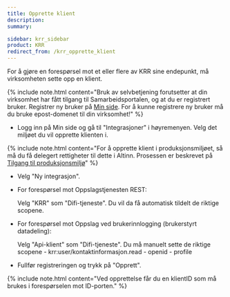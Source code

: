 ```yaml
---
title: Opprette klient
description:
summary:

sidebar: krr_sidebar
product: KRR
redirect_from: /krr_opprette_klient
---
```


For å gjøre en forespørsel mot et eller flere av KRR sine endepunkt, må virksomheten sette opp en klient. 

{% include note.html content="Bruk av selvbetjening forutsetter at din virksomhet har fått tilgang til Samarbeidsportalen, og at du er registrert bruker. Registrer ny bruker på [Min side](https://user.difi.no/auth/realms/difi/protocol/openid-connect/auth?client_id=samarbeid-lukket&response_type=code&scope=openid%20email%20profile&redirect_uri=https%3A//minside-samarbeid.digdir.no/openid-connect/difi_user_login&state=vjHgvGh7mAqpRsxRjcjrR4EWSMs7-NMSafbdrkmHdqY). For å kunne registrere ny bruker må du bruke epost-domenet til din virksomhet!" %}

- Logg inn på Min side og gå til "Integrasjoner" i høyremenyen. Velg det miljøet du vil opprette klienten i.

{% include note.html content="For å opprette klient i produksjonsmiljøet, så må du få delegert rettigheter til dette i Altinn. Prosessen er beskrevet på [Tilgang til produksjonsmiljø](https://docs.digdir.no/docs/Maskinporten/maskinporten_sjolvbetjening_web#tilgang-i-produksjonsmilj%C3%B8)" %}

- Velg "Ny integrasjon".
- For forespørsel mot Oppslagstjenesten REST: 

  Velg "KRR" som "Difi-tjeneste". Du vil da få automatisk tildelt de riktige scopene.

- For forespørsel mot Oppslag ved brukerinnlogging (brukerstyrt datadeling):

  Velg "Api-klient" som "Difi-tjeneste". Du må manuelt sette de riktige scopene
           - krr:user/kontaktinformasjon.read
           - openid
           - profile

- Fullfør registreringen og trykk på "Opprett".

{% include note.html content="Ved opprettelse får du en klientID som må brukes i forespørselen mot ID-porten." %}
